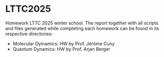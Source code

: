 # LTTC2025
Homework LTTC 2025 winter school. The report together with all scripts and files generated while completing each homework can be found in its respective directories:

- Molecular Dyinamics: HW by Prof. Jérôme Cuny
- Quantum Dynamics: HW by Prof. Arjan Berger


